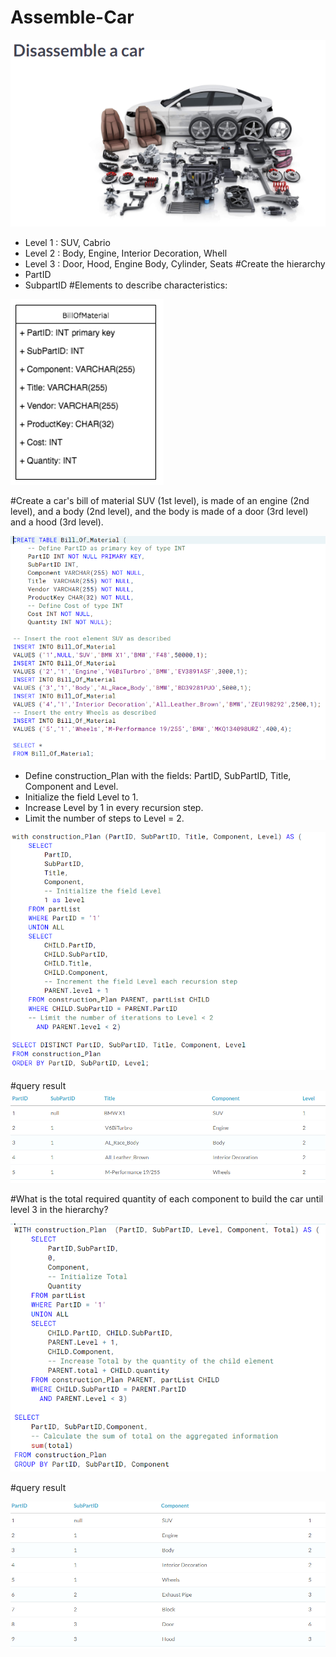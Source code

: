 # Assemble-Car
![car](https://github.com/LadyWinterD/Assemble-Car/blob/master/Car.PNG)
* Level 1 : SUV, Cabrio
* Level 2 : Body, Engine, Interior Decoration, Whell
* Level 3 : Door, Hood, Engine Body, Cylinder, Seats
#Create the hierarchy 
* PartID
* SubpartID
#Elements to describe characteristics:

![elements](https://github.com/LadyWinterD/Assemble-Car/blob/master/Element.PNG)

#Create a car's bill of material 
SUV (1st level), is made of an engine (2nd level), and a body (2nd level), and the body is made of a door (3rd level) and a hood (3rd level).

![table](https://github.com/LadyWinterD/Assemble-Car/blob/master/table.PNG)

* Define construction_Plan with the fields: PartID, SubPartID, Title, Component and Level.
* Initialize the field Level to 1.
* Increase Level by 1 in every recursion step.
* Limit the number of steps to Level = 2.

![bill](https://github.com/LadyWinterD/Assemble-Car/blob/master/bill.PNG)

#query result 
![resul](https://github.com/LadyWinterD/Assemble-Car/blob/master/billr.PNG)

#What is the total required quantity of each component to build the car until level 3 in the hierarchy?

![cost](https://github.com/LadyWinterD/Assemble-Car/blob/master/bmw.PNG)

#query result 

![cost](https://github.com/LadyWinterD/Assemble-Car/blob/master/bwmr.PNG)
